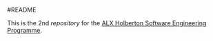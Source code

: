 <p allign="centre">

#README
</p>

This is the 2nd *repository* for the [ALX Holberton Software Engineering Programme](https://www.alxafrica.com/software-engineering-2022/ "Title").
